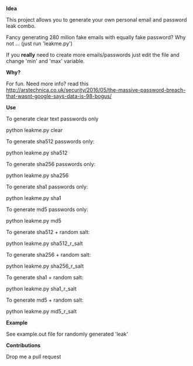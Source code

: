 **Idea**

This project allows you to generate your own personal email and password leak combo. 

Fancy generating 280 milion fake emails with equally fake password? Why not ... (just run 'leakme.py')

If you **really** need to create more emails/passwords just edit the file and change 'min' and 'max' variable.

**Why?**

For fun. Need more info? read this http://arstechnica.co.uk/security/2016/05/the-massive-password-breach-that-wasnt-google-says-data-is-98-bogus/


**Use**

To generate clear text passwords only

python leakme.py clear

To generate sha512 passwords only:

python leakme.py sha512

To generate sha256 passwords only:

python leakme.py sha256

To generate sha1 passwords only:

python leakme.py sha1

To generate md5 passwords only:

python leakme.py md5

To generate sha512 + random salt:

python leakme.py sha512_r_salt

To generate sha256 + random salt:

python leakme.py sha256_r_salt

To generate sha1 + random salt:

python leakme.py sha1_r_salt

To generate md5 + random salt:

python leakme.py md5_r_salt

**Example**

See example.out file for randomly generated 'leak'

**Contributions**

Drop me a pull request

